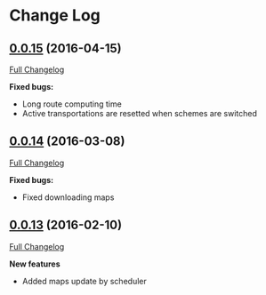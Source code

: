 # Change Log

## [0.0.15](https://github.com/Utyff/pMetro/tree/0.0.15) (2016-04-15)
[Full Changelog](https://github.com/Utyff/pMetro/compare/0.0.14...0.0.15)

**Fixed bugs:**

- Long route computing time
- Active transportations are resetted when schemes are switched

## [0.0.14](https://github.com/Utyff/pMetro/tree/0.0.14) (2016-03-08)
[Full Changelog](https://github.com/Utyff/pMetro/compare/0.0.13...0.0.14)

**Fixed bugs:**

- Fixed downloading maps

## [0.0.13](https://github.com/Utyff/pMetro/tree/0.0.13) (2016-02-10)
[Full Changelog](https://github.com/Utyff/pMetro/compare/0.0.12...0.0.13)

**New features**

- Added maps update by scheduler
